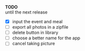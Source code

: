 **TODO**  
until the next release
- [x] input the event and meal
- [ ] export all photos in a zipfile
- [ ] delete button in library
- [ ] choose a better name for the app
- [ ] cancel taking picture